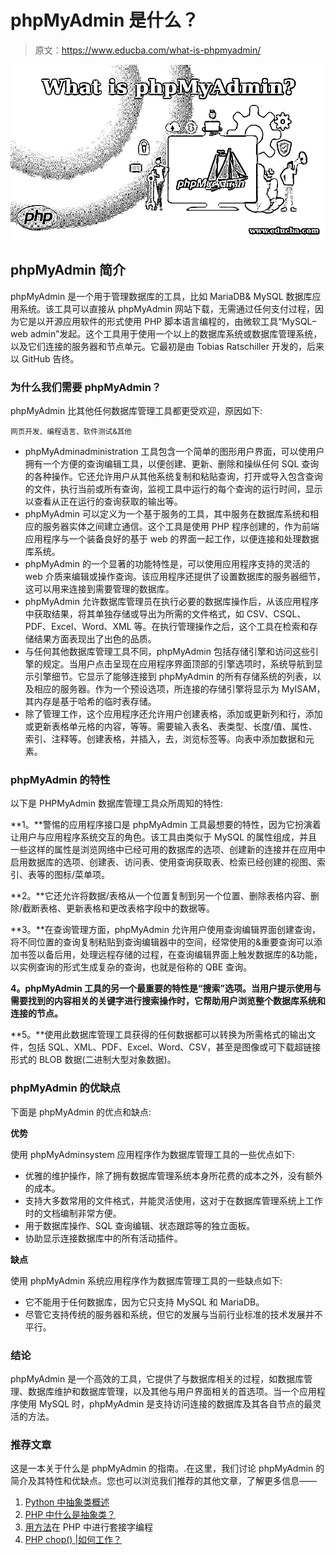 # phpMyAdmin 是什么？

> 原文：<https://www.educba.com/what-is-phpmyadmin/>

![What is phpMyAdmin](img/ebd4b21ba4bc9b3ceacf2121a95dae66.png)



## phpMyAdmin 简介

phpMyAdmin 是一个用于管理数据库的工具，比如 MariaDB& MySQL 数据库应用系统。该工具可以直接从 phpMyAdmin 网站下载，无需通过任何支付过程，因为它是以开源应用软件的形式使用 PHP 脚本语言编程的，由微软工具“MySQL–web admin”发起。这个工具用于使用一个以上的数据库系统或数据库管理系统，以及它们连接的服务器和节点单元。它最初是由 Tobias Ratschiller 开发的，后来以 GitHub 告终。

### 为什么我们需要 phpMyAdmin？

phpMyAdmin 比其他任何数据库管理工具都更受欢迎，原因如下:

<small>网页开发、编程语言、软件测试&其他</small>

*   phpMyAdminadministration 工具包含一个简单的图形用户界面，可以使用户拥有一个方便的查询编辑工具，以便创建、更新、删除和操纵任何 SQL 查询的各种操作。它还允许用户从其他系统复制和粘贴查询，打开或导入包含查询的文件，执行当前或所有查询，监视工具中运行的每个查询的运行时间，显示以查看从正在运行的查询获取的输出等。
*   phpMyAdmin 可以定义为一个基于服务的工具，其中服务在数据库系统和相应的服务器实体之间建立通信。这个工具是使用 PHP 程序创建的，作为前端应用程序与一个装备良好的基于 web 的界面一起工作，以便连接和处理数据库系统。
*   phpMyAdmin 的一个显著的功能特性是，可以使用应用程序支持的灵活的 web 介质来编辑或操作查询。该应用程序还提供了设置数据库的服务器细节，这可以用来连接到需要管理的数据库。
*   phpMyAdmin 允许数据库管理员在执行必要的数据库操作后，从该应用程序中获取结果，将其单独存储或导出为所需的文件格式，如 CSV、CSQL、PDF、Excel、Word、XML 等。在执行管理操作之后，这个工具在检索和存储结果方面表现出了出色的品质。
*   与任何其他数据库管理工具不同，phpMyAdmin 包括存储引擎和访问这些引擎的规定。当用户点击呈现在应用程序界面顶部的引擎选项时，系统导航到显示引擎细节。它显示了能够连接到 phpMyAdmin 的所有存储系统的列表，以及相应的服务器。作为一个预设选项，所连接的存储引擎将显示为 MyISAM，其内存是基于哈希的临时表存储。
*   除了管理工作，这个应用程序还允许用户创建表格，添加或更新列和行，添加或更新表格单元格的内容，等等。需要输入表名、表类型、长度/值、属性、索引、注释等。创建表格，并插入，去，浏览标签等。向表中添加数据和元素。

### phpMyAdmin 的特性

以下是 PHPMyAdmin 数据库管理工具众所周知的特性:

**1。**警惕的应用程序接口是 phpMyAdmin 工具最想要的特性，因为它扮演着让用户与应用程序系统交互的角色。该工具由类似于 MySQL 的属性组成，并且一些这样的属性是浏览网络中已经可用的数据库的选项、创建新的连接并在应用中启用数据库的选项、创建表、访问表、使用查询获取表、检索已经创建的视图、索引、表等的图标/菜单项。

**2。**它还允许将数据/表格从一个位置复制到另一个位置、删除表格内容、删除/截断表格、更新表格和更改表格字段中的数据等。

**3。**在查询管理方面，phpMyAdmin 允许用户使用查询编辑界面创建查询，将不同位置的查询复制粘贴到查询编辑器中的空间，经常使用的&重要查询可以添加书签以备后用，处理远程存储的过程，在查询编辑界面上触发数据库的&功能，以实例查询的形式生成复杂的查询，也就是俗称的 QBE 查询。

**4。phpMyAdmin 工具的另一个最重要的特性是“搜索”选项。当用户提示使用与需要找到的内容相关的关键字进行搜索操作时，它帮助用户浏览整个数据库系统和连接的节点。**

**5。**使用此数据库管理工具获得的任何数据都可以转换为所需格式的输出文件，包括 SQL、XML、PDF、Excel、Word、CSV，甚至是图像或可下载超链接形式的 BLOB 数据(二进制大型对象数据)。

### phpMyAdmin 的优缺点

下面是 phpMyAdmin 的优点和缺点:

**优势**

使用 phpMyAdminsystem 应用程序作为数据库管理工具的一些优点如下:

*   优雅的维护操作，除了拥有数据库管理系统本身所花费的成本之外，没有额外的成本。
*   支持大多数常用的文件格式，并能灵活使用，这对于在数据库管理系统上工作时的文档编制非常方便。
*   用于数据库操作、SQL 查询编辑、状态跟踪等的独立面板。
*   协助显示连接数据库中的所有活动插件。

**缺点**

使用 phpMyAdmin 系统应用程序作为数据库管理工具的一些缺点如下:

*   它不能用于任何数据库，因为它只支持 MySQL 和 MariaDB。
*   尽管它支持传统的服务器和系统，但它的发展与当前行业标准的技术发展并不平行。

### 结论

phpMyAdmin 是一个高效的工具，它提供了与数据库相关的过程，如数据库管理、数据库维护和数据库管理，以及其他与用户界面相关的首选项。当一个应用程序使用 MySQL 时，phpMyAdmin 是支持访问连接的数据库及其各自节点的最灵活的方法。

### 推荐文章

这是一本关于什么是 phpMyAdmin 的指南。.在这里，我们讨论 phpMyAdmin 的简介及其特性和优缺点。您也可以浏览我们推荐的其他文章，了解更多信息——

1.  [Python 中抽象类概述](https://www.educba.com/abstract-class-in-python/)
2.  [PHP 中什么是抽象类？](https://www.educba.com/abstract-class-in-php/)
3.  [用方法](https://www.educba.com/socket-programming-in-php/)在 PHP 中进行套接字编程
4.  [PHP chop() |如何工作？](https://www.educba.com/php-chop/)





